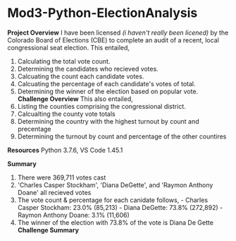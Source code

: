 # Mod3-Python-ElectionAnalysis
**Project Overview**
I have been licensed *(i haven't really been licened)* by the Colorado Board of Elections (CBE) to complete an audit of a recent, local congressional seat election.
This entailed,
  1. Calculating the total vote count.
  2. Determining the candidates who recieved votes.
  3. Calcuating the count each candidate votes.
  4. Calcuating the percentage of each candidate's votes of total.
  5. Determining the winner of the election based on popular vote.
 **Challenge Overview**
 This also entailed,
  1. Listing the counties comprising the congressional district.
  2. Calcualting the county vote totals
  3. Determining the country with the highest turnout by count and precentage
  4. Determining the turnout by count and percentage of the other countires

**Resources**
Python 3.7.6, VS Code 1.45.1

**Summary**
  1. There were 369,711 votes cast
  2. 'Charles Casper Stockham', 'Diana DeGette', and 'Raymon Anthony Doane' all recieved votes
  3. The vote count & percentage for each canidate follows,
    - Charles Casper Stockham: 23.0% (85,213)
    - Diana DeGette: 73.8% (272,892)
    - Raymon Anthony Doane: 3.1% (11,606)
  4. The winner of the election with 73.8% of the vote is Diana De Gette 
**Challenge Summary**
